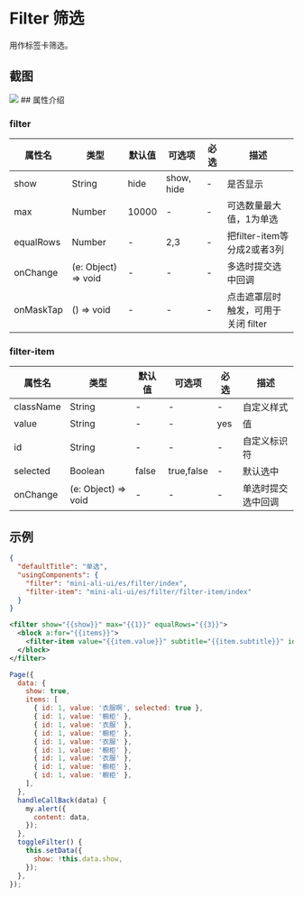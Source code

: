 # Filter 筛选

用作标签卡筛选。

## 截图
<img src="https://gw.alipayobjects.com/mdn/rms_ce4c6f/afts/img/A*QVA0RZfaWkAAAAAAAAAAAABkARQnAQ"/>
## 属性介绍

### filter

| 属性名 | 类型 | 默认值 | 可选项 | 必选 | 描述 |
| ---- | ---- | ---- | ---- | ---- |---- |
| show | String | hide | show, hide | - | 是否显示 |
| max |  Number | 10000 | - | - | 可选数量最大值，1为单选 |
| equalRows |  Number | - | 2,3 | - | 把filter-item等分成2或者3列 |
| onChange | (e: Object) => void |- | - | - | 多选时提交选中回调 |
| onMaskTap | () => void | -| - | - | 点击遮罩层时触发，可用于关闭 filter |

### filter-item

| 属性名 | 类型 | 默认值 | 可选项 |必选 | 描述 |
| ---- | ---- | ---- | ---- | ---- | ---- |
| className | String | - | - | - | 自定义样式 |
| value | String | - | - | yes | 值 |
| id | String | - | - | - | 自定义标识符 |
| selected | Boolean | false | true,false | - | 默认选中 |
| onChange | (e: Object) => void | - | - | - | 单选时提交选中回调 |

## 示例

```json
{
  "defaultTitle": "单选",
  "usingComponents": {
    "filter": "mini-ali-ui/es/filter/index",
    "filter-item": "mini-ali-ui/es/filter/filter-item/index"
  }
}
```

```xml
<filter show="{{show}}" max="{{1}}" equalRows="{{3}}">
  <block a:for="{{items}}">
    <filter-item value="{{item.value}}" subtitle="{{item.subtitle}}" id="{{item.id}}" onChange="handleCallBack" selected="{{item.selected}}" key="filter-item-{{key}}" />
  </block>
</filter>

```

```javascript
Page({
  data: {
    show: true,
    items: [
      { id: 1, value: '衣服啊', selected: true },
      { id: 1, value: '橱柜' },
      { id: 1, value: '衣服' },
      { id: 1, value: '橱柜' },
      { id: 1, value: '衣服' },
      { id: 1, value: '橱柜' },
      { id: 1, value: '衣服' },
      { id: 1, value: '橱柜' },
      { id: 1, value: '橱柜' },
    ],
  },
  handleCallBack(data) {
    my.alert({
      content: data,
    });
  },
  toggleFilter() {
    this.setData({
      show: !this.data.show,
    });
  },
});

```

